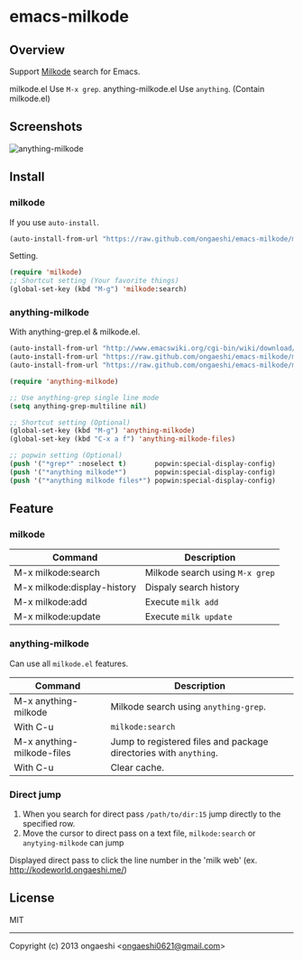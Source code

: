 emacs-milkode
=================

Overview
------------

Support [Milkode](http://milkode.ongaeshi.me/wiki/Main_Page) search for Emacs.

milkode.el Use `M-x grep`.
anything-milkode.el Use `anything`. (Contain milkode.el)

Screenshots
------------

![anything-milkode](http://cdn-ak.f.st-hatena.com/images/fotolife/t/tuto0621/20130128/20130128022714_original.jpg?1359307643)

Install
------------

### milkode

If you use `auto-install`.

```emacs-lisp:install.el
(auto-install-from-url "https://raw.github.com/ongaeshi/emacs-milkode/master/milkode.el")
```

Setting.

```emacs-lisp:~/.emacs.d/init.el
(require 'milkode)
;; Shortcut setting (Your favorite things)
(global-set-key (kbd "M-g") 'milkode:search)
```

### anything-milkode

With anything-grep.el & milkode.el.

```emacs-lisp:install.el
(auto-install-from-url "http://www.emacswiki.org/cgi-bin/wiki/download/anything-grep.el")
(auto-install-from-url "https://raw.github.com/ongaeshi/emacs-milkode/master/milkode.el")
(auto-install-from-url "https://raw.github.com/ongaeshi/emacs-milkode/master/anything-milkode.el")
```

```emacs-lisp:emacs-lisp:~/.emacs.d/init.el
(require 'anything-milkode)

;; Use anything-grep single line mode
(setq anything-grep-multiline nil)                

;; Shortcut setting (Optional)
(global-set-key (kbd "M-g") 'anything-milkode)
(global-set-key (kbd "C-x a f") 'anything-milkode-files)

;; popwin setting (Optional)
(push '("*grep*" :noselect t)       popwin:special-display-config)
(push '("*anything milkode*")       popwin:special-display-config)
(push '("*anything milkode files*") popwin:special-display-config)
```

Feature
------------

### milkode

Command                     | Description
--------------------------- | -------------------------------------
M-x milkode:search          | Milkode search using `M-x grep`
M-x milkode:display-history | Dispaly search history
M-x milkode:add             | Execute `milk add`
M-x milkode:update          | Execute `milk update`

### anything-milkode

Can use all `milkode.el` features.

Command                        | Description
------------------------------ | -------------------------------------
M-x anything-milkode           | Milkode search using `anything-grep`.
With C-u                       | `milkode:search`
M-x anything-milkode-files     | Jump to registered files and package directories with `anything`.
With C-u                       | Clear cache.

### Direct jump

1. When you search for direct pass `/path/to/dir:15` jump directly to the specified row.
1. Move the cursor to direct pass on a text file, `milkode:search` or `anytying-milkode` can jump

Displayed direct pass to click the line number in the 'milk web' (ex. http://kodeworld.ongaeshi.me/)

License
------------

MIT 

----
Copyright (c) 2013 ongaeshi <<ongaeshi0621@gmail.com>>

